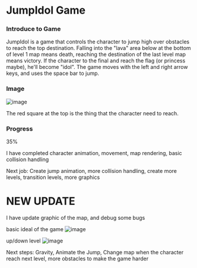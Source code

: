 # JumpIdol Game

### Introduce to Game
JumpIdol is a game that controls the character to jump high over obstacles to reach the top destination. Falling into the "lava" area below at the bottom of level 1 map means death, reaching the destination of the last level map means victory. If the character to the final and reach the flag (or princess maybe), he'll become "idol". The game moves with the left and right arrow keys, and uses the space bar to jump.

### Image

![image](https://github.com/user-attachments/assets/70ef4679-051c-471a-9f80-e6600645b67f)

The red square at the top is the thing that the character need to reach.

### Progress
35%

I have completed character animation, movement, map rendering, basic collision handling 

Next job: Create jump animation, more collision handling, create more levels, transition levels, more graphics

# NEW UPDATE

I have update graphic of the map, and debug some bugs

basic ideal of the game
![image](https://github.com/user-attachments/assets/2ff6e4c7-ae8a-402b-88f6-bbdbb1315ae8)

up/down level
![image](https://github.com/user-attachments/assets/65942a89-618e-4049-85cd-cf8c5080fb63)

Next steps: Gravity, Animate the Jump, Change map when the character reach next level, more obstacles to make the game harder 
